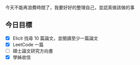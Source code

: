 今天不能再浪費時間了，我要好好的整理自己，並認真做該做的事
## 今日目標
- [x] Elicit 找尋 10 篇論文，並閱讀至少一篇論文
- [x] LeetCode 一篇
- [ ] 碩士論文研究方向書
- [x] 學姊收信